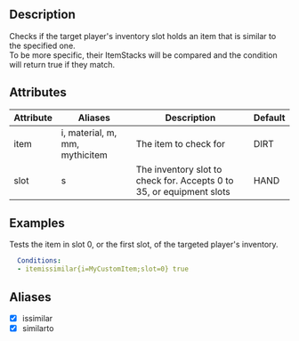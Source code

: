 ## Description
Checks if the target player's inventory slot holds an item that is similar to the specified one.  
To be more specific, their ItemStacks will be compared and the condition will return true if they match.


## Attributes

| Attribute | Aliases   | Description                                                          | Default |
|-----------|-----------|----------------------------------------------------------------------|---------|
| item      | i, material, m, mm, mythicitem | The item to check for                           | DIRT    |
| slot      | s         | The inventory slot to check for. Accepts 0 to 35, or equipment slots | HAND    |


## Examples
Tests the item in slot 0, or the first slot, of the targeted player's inventory.
```yml
  Conditions:
  - itemissimilar{i=MyCustomItem;slot=0} true
```


## Aliases
- [x] issimilar
- [x] similarto